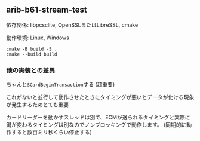 ## arib-b61-stream-test

依存関係: libpcsclite, OpenSSLまたはLibreSSL, cmake

動作環境: Linux, Windows

```
cmake -B build -S .
cmake --build build
```

### 他の実装との差異

ちゃんと`SCardBeginTransaction`する (超重要)

これがないと並行して動作させたときにタイミングが悪いとデータが化ける現象が発生するためとても重要

カードリーダーを動かすスレッドは別で、ECMが送られるタイミングと実際に鍵が変わるタイミングは別なのでノンブロッキングで動作します。
(同期的に動作すると数百ミリ秒くらい停止する)
